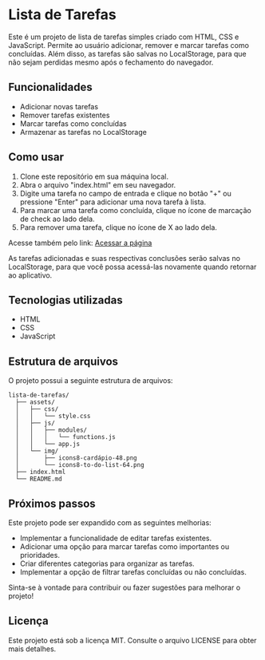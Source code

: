 # Lista de Tarefas

Este é um projeto de lista de tarefas simples criado com HTML, CSS e JavaScript. Permite ao usuário adicionar, remover e marcar tarefas como concluídas. Além disso, as tarefas são salvas no LocalStorage, para que não sejam perdidas mesmo após o fechamento do navegador.

## Funcionalidades

- Adicionar novas tarefas
- Remover tarefas existentes
- Marcar tarefas como concluídas
- Armazenar as tarefas no LocalStorage

## Como usar

1. Clone este repositório em sua máquina local.
2. Abra o arquivo "index.html" em seu navegador.
3. Digite uma tarefa no campo de entrada e clique no botão "+" ou pressione "Enter" para adicionar uma nova tarefa à lista.
4. Para marcar uma tarefa como concluída, clique no ícone de marcação de check ao lado dela.
5. Para remover uma tarefa, clique no ícone de X ao lado dela.

Acesse também pelo link:
[Acessar a página](https://manuelferreira90.github.io/Lista-de-Tarefas/)

As tarefas adicionadas e suas respectivas conclusões serão salvas no LocalStorage, para que você possa acessá-las novamente quando retornar ao aplicativo.

## Tecnologias utilizadas

- HTML
- CSS
- JavaScript

## Estrutura de arquivos

O projeto possui a seguinte estrutura de arquivos:

```
lista-de-tarefas/
  ├── assets/
  │   ├── css/
  │   │   └── style.css
  │   ├── js/
  │   │   ├── modules/
  │   │   │   └── functions.js
  │   │   └── app.js
  │   └── img/
  │       ├── icons8-cardápio-48.png
  │       └── icons8-to-do-list-64.png
  ├── index.html
  └── README.md
```


## Próximos passos

Este projeto pode ser expandido com as seguintes melhorias:

- Implementar a funcionalidade de editar tarefas existentes.
- Adicionar uma opção para marcar tarefas como importantes ou prioridades.
- Criar diferentes categorias para organizar as tarefas.
- Implementar a opção de filtrar tarefas concluídas ou não concluídas.

Sinta-se à vontade para contribuir ou fazer sugestões para melhorar o projeto!

## Licença

Este projeto está sob a licença MIT. Consulte o arquivo LICENSE para obter mais detalhes.
